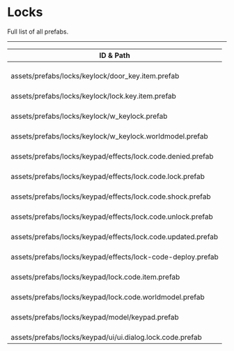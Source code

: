 # Locks
Full list of all <Badge type="warning" text="14"/> prefabs.

---
| ID & Path |
| --- |
| <a href="#2493322297"><Badge id="2493322297" type="tip" text="#"/></a> <Badge type="tip" text="2493322297"/> <br> assets/prefabs/locks/keylock/door_key.item.prefab |
| <a href="#1652415451"><Badge id="1652415451" type="tip" text="#"/></a> <Badge type="tip" text="1652415451"/> <br> assets/prefabs/locks/keylock/lock.key.item.prefab |
| <a href="#244995273"><Badge id="244995273" type="tip" text="#"/></a> <Badge type="tip" text="244995273"/> <br> assets/prefabs/locks/keylock/w_keylock.prefab |
| <a href="#3335730934"><Badge id="3335730934" type="tip" text="#"/></a> <Badge type="tip" text="3335730934"/> <br> assets/prefabs/locks/keylock/w_keylock.worldmodel.prefab |
| <a href="#4112119478"><Badge id="4112119478" type="tip" text="#"/></a> <Badge type="tip" text="4112119478"/> <br> assets/prefabs/locks/keypad/effects/lock.code.denied.prefab |
| <a href="#242195671"><Badge id="242195671" type="tip" text="#"/></a> <Badge type="tip" text="242195671"/> <br> assets/prefabs/locks/keypad/effects/lock.code.lock.prefab |
| <a href="#821899790"><Badge id="821899790" type="tip" text="#"/></a> <Badge type="tip" text="821899790"/> <br> assets/prefabs/locks/keypad/effects/lock.code.shock.prefab |
| <a href="#996087289"><Badge id="996087289" type="tip" text="#"/></a> <Badge type="tip" text="996087289"/> <br> assets/prefabs/locks/keypad/effects/lock.code.unlock.prefab |
| <a href="#4109975300"><Badge id="4109975300" type="tip" text="#"/></a> <Badge type="tip" text="4109975300"/> <br> assets/prefabs/locks/keypad/effects/lock.code.updated.prefab |
| <a href="#1538559707"><Badge id="1538559707" type="tip" text="#"/></a> <Badge type="tip" text="1538559707"/> <br> assets/prefabs/locks/keypad/effects/lock-code-deploy.prefab |
| <a href="#1229751104"><Badge id="1229751104" type="tip" text="#"/></a> <Badge type="tip" text="1229751104"/> <br> assets/prefabs/locks/keypad/lock.code.item.prefab |
| <a href="#982207495"><Badge id="982207495" type="tip" text="#"/></a> <Badge type="tip" text="982207495"/> <br> assets/prefabs/locks/keypad/lock.code.worldmodel.prefab |
| <a href="#639614811"><Badge id="639614811" type="tip" text="#"/></a> <Badge type="tip" text="639614811"/> <br> assets/prefabs/locks/keypad/model/keypad.prefab |
| <a href="#189841836"><Badge id="189841836" type="tip" text="#"/></a> <Badge type="tip" text="189841836"/> <br> assets/prefabs/locks/keypad/ui/ui.dialog.lock.code.prefab |
